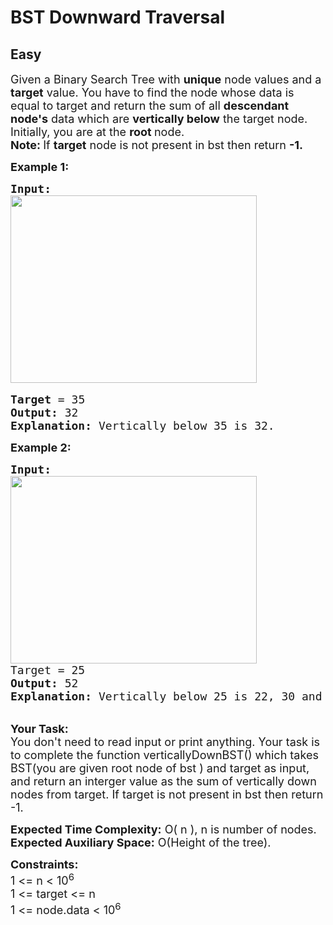# BST Downward Traversal
## Easy 
<div class="problems_problem_content__Xm_eO"><p><span style="font-size:18px">Given a Binary Search Tree with <strong>unique</strong> node values and a <strong>target</strong> value. You have to find the node whose data is equal to target and return the sum of all <strong>descendant node's</strong> data which are <strong>vertically below</strong> the target node. Initially, you are at the <strong>root </strong>node.<br>
<strong>Note: </strong>If <strong>target</strong> node is not present in bst then return <strong>-1.</strong></span></p>

<p><strong><span style="font-size:18px">Example 1:</span></strong></p>

<pre><span style="font-size:18px"><strong>Input:</strong></span>
<img alt="" src="https://media.geeksforgeeks.org/img-practice/BSTDownwardTraversal-1662975635.png" style="height:300px; width:394px">

<span style="font-size:18px"><strong>Target</strong> = 35
<strong>Output:</strong> 32
<strong>Explanation:</strong> Vertically below 35 is 32.</span>
</pre>

<p><strong><span style="font-size:18px">Example 2:</span></strong></p>

<pre><span style="font-size:18px"><strong>Input:
</strong></span><img alt="" src="https://media.geeksforgeeks.org/img-practice/BSTDownwardTraversal-1662975635.png" style="height:300px; width:394px">
<span style="font-size:18px">Target = 25
<strong>Output:</strong> 52
<strong>Explanation:</strong> Vertically below 25 is 22, 30 and their sum is 52.<strong>
</strong></span></pre>

<p><br>
<span style="font-size:18px"><strong>Your Task:</strong><br>
You don't need to read input or print anything. Your task is to complete the function verticallyDownBST() which takes BST(you are given root node of bst )&nbsp;and target&nbsp;as input, and return an interger value as the sum of vertically down nodes from target. If target is not present in bst then return -1.</span></p>

<p><span style="font-size:18px"><strong>Expected Time Complexity:</strong> O( n ), n is number of nodes.<br>
<strong>Expected Auxiliary Space:</strong> O(Height of the tree).</span></p>

<p><strong><span style="font-size:18px">Constraints:</span></strong><br>
<span style="font-size:18px">1 &lt;= n &lt;&nbsp;10<sup>6</sup><br>
1 &lt;= target &lt;= n<br>
1 &lt;= node.data&nbsp;&lt;&nbsp;10<sup>6</sup></span><br>
&nbsp;</p>
</div>